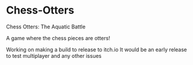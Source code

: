 # Chess-Otters
Chess Otters: The Aquatic Battle

A game where the chess pieces are otters!

Working on making a build to release to itch.io
It would be an early release to test multiplayer and any other issues